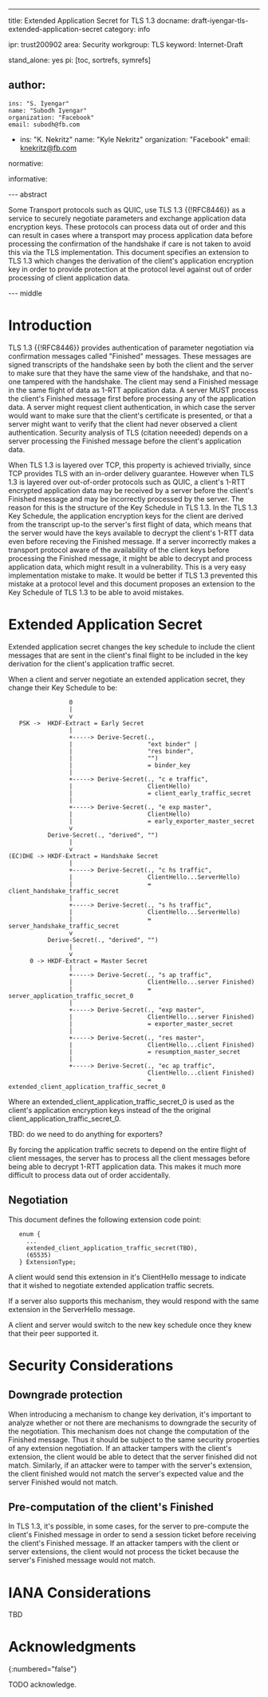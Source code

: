---
title: Extended Application Secret for TLS 1.3
docname: draft-iyengar-tls-extended-application-secret
category: info

ipr: trust200902
area: Security
workgroup: TLS
keyword: Internet-Draft

stand_alone: yes
pi: [toc, sortrefs, symrefs]

author:
 -
    ins: "S. Iyengar"
    name: "Subodh Iyengar"
    organization: "Facebook"
    email: subodh@fb.com
 -
    ins: "K. Nekritz"
    name: "Kyle Nekritz"
    organization: "Facebook"
    email: knekritz@fb.com

normative:

informative:



--- abstract

Some Transport protocols such as QUIC, use TLS 1.3 {{!RFC8446}} as a service to
securely negotiate parameters and exchange application data encryption keys.
These protocols can process data out of order and this can result in cases
where a transport may process application data before processing the
confirmation of the handshake if care is not taken to avoid this via the TLS
implementation.  This document specifies an extension to TLS 1.3 which changes
the derivation of the client's application encryption key in order to provide
protection at the protocol level against out of order processing of client
application data.

--- middle

# Introduction

TLS 1.3 {{!RFC8446}} provides authentication of parameter negotiation via
confirmation messages called "Finished" messages.  These messages are signed
transcripts of the handshake seen by both the client and the server to make
sure that they have the same view of the handshake, and that no-one tampered
with the handshake. The client may send a Finished message in the same flight
of data as 1-RTT application data.  A server MUST process the client's
Finished message first before processing any of the application data.  A server
might request client authentication, in which case the server would want to
make sure that the client's certificate is presented, or that a server might
want to verify that the client had never observed a client authentication.
Security analysis of TLS (citation neeeded) depends on a server processing the
Finished message before the client's application data.

When TLS 1.3 is layered over TCP, this property is achieved trivially, since
TCP provides TLS with an in-order delivery guarantee.  However when TLS 1.3 is
layered over out-of-order protocols such as QUIC, a client's 1-RTT encrypted
application data may be received by a server before the client's Finished
message and may be incorrectly processed by the server.  The reason for this
is the structure of the Key Schedule in TLS 1.3.  In the TLS 1.3 Key Schedule,
the application encryption keys for the client are derived from the transcript
up-to the server's first flight of data, which means that the server would have
the keys available to decrypt the client's 1-RTT data even before receving the
Finished message.  If a server incorrectly makes a transport protocol aware of
the availability of the client keys before processing the Finished message, it
might be able to decrypt and process application data, which might result in a
vulnerability.  This is a very easy implementation mistake to make.  It would
be better if TLS 1.3 prevented this mistake at a protocol level and this
document proposes an extension to the Key Schedule of TLS 1.3 to be able to
avoid mistakes.


# Extended Application Secret

Extended application secret changes the key schedule to include the client
messages that are sent in the client's final flight to be included in the key
derivation for the client's application traffic secret.

When a client and server negotiate an extended application secret, they change
their Key Schedule to be:

~~~~
                 0
                 |
                 v
   PSK ->  HKDF-Extract = Early Secret
                 |
                 +-----> Derive-Secret(.,
                 |                     "ext binder" |
                 |                     "res binder",
                 |                     "")
                 |                     = binder_key
                 |
                 +-----> Derive-Secret(., "c e traffic",
                 |                     ClientHello)
                 |                     = client_early_traffic_secret
                 |
                 +-----> Derive-Secret(., "e exp master",
                 |                     ClientHello)
                 |                     = early_exporter_master_secret
                 v
           Derive-Secret(., "derived", "")
                 |
                 v
(EC)DHE -> HKDF-Extract = Handshake Secret
                 |
                 +-----> Derive-Secret(., "c hs traffic",
                 |                     ClientHello...ServerHello)
                 |                     = client_handshake_traffic_secret
                 |
                 +-----> Derive-Secret(., "s hs traffic",
                 |                     ClientHello...ServerHello)
                 |                     = server_handshake_traffic_secret
                 v
           Derive-Secret(., "derived", "")
                 |
                 v
      0 -> HKDF-Extract = Master Secret
                 |
                 +-----> Derive-Secret(., "s ap traffic",
                 |                     ClientHello...server Finished)
                 |                     = server_application_traffic_secret_0
                 |
                 +-----> Derive-Secret(., "exp master",
                 |                     ClientHello...server Finished)
                 |                     = exporter_master_secret
                 |
                 +-----> Derive-Secret(., "res master",
                 |                     ClientHello...client Finished)
                 |                     = resumption_master_secret
                 |
                 +-----> Derive-Secret(., "ec ap traffic",
                                       ClientHello...client Finished)
                                       = extended_client_application_traffic_secret_0
~~~~

Where an extended_client_application_traffic_secret_0 is used as the
client's application encryption keys instead of the the original
client_application_traffic_secret_0.

TBD: do we need to do anything for exporters?

By forcing the application traffic secrets to depend on the entire flight of
client messages, the server has to process all the client messages before being
able to decrypt 1-RTT application data.  This makes it much more difficult to
process data out of order accidentally.

## Negotiation

This document defines the following extension code point:

~~~~~~~~~~
   enum {
     ...
     extended_client_application_traffic_secret(TBD),
     (65535)
   } ExtensionType;
~~~~~~~~~~

A client would send this extension in it's ClientHello message to indicate that
it wished to negotiate extended application traffic secrets.

If a server also supports this mechanism, they would respond with the same
extension in the ServerHello message.

A client and server would switch to the new key schedule once they knew that
their peer supported it.

# Security Considerations

## Downgrade protection

When introducing a mechanism to change key derivation, it's important to
analyze whether or not there are mechanisms to downgrade the security of the
negotiation.  This mechanism does not change the computation of the Finished
message.  Thus it should be subject to the same security properties of any
extension negotiation.  If an attacker tampers with the client's extension, the
client would be able to detect that the server finished did not match.
Similarly, if an attacker were to tamper with the server's extension, the
client finished would not match the server's expected value and the server
Finished would not match.

## Pre-computation of the client's Finished

In TLS 1.3, it's possible, in some cases, for the server to pre-compute the
client's Finished message in order to send a session ticket before receiving
the client's Finished message.  If an attacker tampers with the client or
server extensions, the client would not process the ticket because the server's
Finished message would not match.

# IANA Considerations

TBD

# Acknowledgments
{:numbered="false"}

TODO acknowledge.
